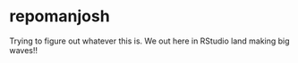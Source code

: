 # repomanjosh
Trying to figure out whatever this is.
We out here in RStudio land making big waves!!

